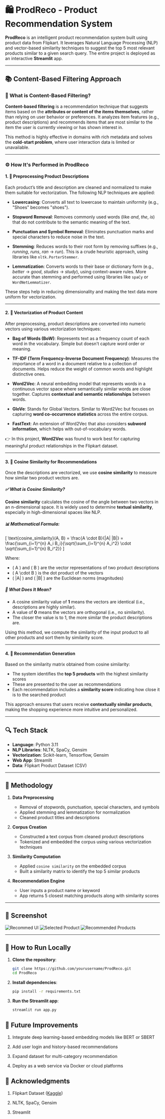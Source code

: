 # 🛍️ ProdReco - Product Recommendation System

**ProdReco** is an intelligent product recommendation system built using product data from Flipkart. It leverages Natural Language Processing (NLP) and vector-based similarity techniques to suggest the top 5 most relevant products similar to a given search query. The entire project is deployed as an interactive **Streamlit** app.

---

## 📚 Content-Based Filtering Approach

### 🔎 What is Content-Based Filtering?

**Content-based filtering** is a recommendation technique that suggests items based on the **attributes or content of the items themselves**, rather than relying on user behavior or preferences. It analyzes item features (e.g., product descriptions) and recommends items that are most similar to the item the user is currently viewing or has shown interest in.

This method is highly effective in domains with rich metadata and solves the **cold-start problem**, where user interaction data is limited or unavailable.

---

### ⚙️ How It's Performed in ProdReco

#### 1. 🧹 Preprocessing Product Descriptions

Each product’s title and description are cleaned and normalized to make them suitable for vectorization. The following NLP techniques are applied:

- **Lowercasing**: Converts all text to lowercase to maintain uniformity (e.g., "Shoes" becomes "shoes").

- **Stopword Removal**: Removes commonly used words (like *and*, *the*, *is*) that do not contribute to the semantic meaning of the text.

- **Punctuation and Symbol Removal**: Eliminates punctuation marks and special characters to reduce noise in the text.

- **Stemming**: Reduces words to their root form by removing suffixes (e.g., *running*, *runs*, *ran* → *run*). This is a crude heuristic approach, using libraries like `nltk.PorterStemmer`.

- **Lemmatization**: Converts words to their base or dictionary form (e.g., *better* → *good*, *studies* → *study*), using context-aware rules. More accurate than stemming and performed using libraries like `spaCy` or `WordNetLemmatizer`.

These steps help in reducing dimensionality and making the text data more uniform for vectorization.

---

#### 2. 🧠 Vectorization of Product Content

After preprocessing, product descriptions are converted into numeric vectors using various vectorization techniques:

- **Bag of Words (BoW)**: Represents text as a frequency count of each word in the vocabulary. Simple but doesn't capture word order or meaning.

- **TF-IDF (Term Frequency–Inverse Document Frequency)**: Measures the importance of a word in a document relative to a collection of documents. Helps reduce the weight of common words and highlight distinctive ones.

- **Word2Vec**: A neural embedding model that represents words in a continuous vector space where semantically similar words are close together. Captures **contextual and semantic relationships** between words.

- **GloVe**: Stands for Global Vectors. Similar to Word2Vec but focuses on capturing **word co-occurrence statistics** across the entire corpus.

- **FastText**: An extension of Word2Vec that also considers **subword information**, which helps with out-of-vocabulary words.

👉 In this project, **Word2Vec** was found to work best for capturing meaningful product relationships in the Flipkart dataset.

---

#### 3. 📐 Cosine Similarity for Recommendations

Once the descriptions are vectorized, we use **cosine similarity** to measure how similar two product vectors are.

##### ✅ What is Cosine Similarity?

**Cosine similarity** calculates the cosine of the angle between two vectors in an n-dimensional space. It is widely used to determine **textual similarity**, especially in high-dimensional spaces like NLP.

##### 📊 Mathematical Formula:

\[
\text{cosine\_similarity}(A, B) = \frac{A \cdot B}{\|A\| \|B\|} = \frac{\sum_{i=1}^{n} A_i B_i}{\sqrt{\sum_{i=1}^{n} A_i^2} \cdot \sqrt{\sum_{i=1}^{n} B_i^2}}
\]

Where:
- \( A \) and \( B \) are the vector representations of two product descriptions
- \( A \cdot B \) is the dot product of the vectors
- \( \|A\| \) and \( \|B\| \) are the Euclidean norms (magnitudes)

##### 🎯 What Does It Mean?

- A cosine similarity value of **1** means the vectors are identical (i.e., descriptions are highly similar).
- A value of **0** means the vectors are orthogonal (i.e., no similarity).
- The closer the value is to 1, the more similar the product descriptions are.

Using this method, we compute the similarity of the input product to all other products and sort them by similarity score.

---

#### 4. 🎁 Recommendation Generation

Based on the similarity matrix obtained from cosine similarity:

- The system identifies the **top 5 products** with the highest similarity scores
- These are presented to the user as recommendations
- Each recommendation includes a **similarity score** indicating how close it is to the searched product

This approach ensures that users receive **contextually similar products**, making the shopping experience more intuitive and personalized.

---

## 🔍 Tech Stack

- **Language**: Python 3.11  
- **NLP Libraries**: NLTK, SpaCy, Gensim  
- **Vectorization**: Scikit-learn, Tensorflow, Gensim 
- **Web App**: Streamlit  
- **Data**: Flipkart Product Dataset (CSV)

---

## 🧠 Methodology

1. **Data Preprocessing**
    - Removal of stopwords, punctuation, special characters, and symbols
    - Applied stemming and lemmatization for normalization
    - Cleaned product titles and descriptions

2. **Corpus Creation**
    - Constructed a text corpus from cleaned product descriptions
    - Tokenized and embedded the corpus using various vectorization techniques

3. **Similarity Computation**
    - Applied `cosine similarity` on the embedded corpus
    - Built a similarity matrix to identify the top 5 similar products

4. **Recommendation Engine**
    - User inputs a product name or keyword
    - App returns 5 closest matching products along with similarity scores

---

## 📸 Screenshot

 ![Recommed UI](img/screenshots/sc1.png)
 ![Selected Product](img/screenshots/sc2.png)
 ![Recommended Products](img/screenshots/sc3.png)


---

## 🧪 How to Run Locally

1. **Clone the repository**:
   ```bash
   git clone https://github.com/yourusername/ProdReco.git
   cd ProdReco

2. **Install dependencies**:
    ```bash 
    pip install -r requirements.txt

3. **Run the Streamlit app**:
    ```bash
    streamlit run app.py

## 🎯 Future Improvements
1. Integrate deep learning-based embedding models like BERT or SBERT

2. Add user login and history-based recommendations

3. Expand dataset for multi-category recommendation

4. Deploy as a web service via Docker or cloud platforms

## 🙌 Acknowledgments
1. Flipkart Dataset ([Kaggle](https://www.kaggle.com/datasets/PromptCloudHQ/flipkart-products))

2. NLTK, SpaCy, Gensim

3. Streamlit